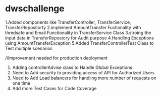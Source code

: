 # dwschallenge
1.Added components like TransferController, TransferService, TransferRepositorty 
2.implement AmountTransfer Fuctionality with thredsafe and Email Functionality in TransferService Class
3.stroing the input data in TransferRepostory for Audit purpose
4.Handling Exceptions using AmountTransferException 
5.Added TransferControllerTest Class to Test multiple scenarios


//improvement needed for production deployment

1. Adding controllerAdvise class  to Handle Global Exceptions 
2. Need  to Add security to providing access of API for Authorized Users
3. Need to Add Load balancers for handling more number of requests on one time
4. Add more Test Cases for Code Coverage
